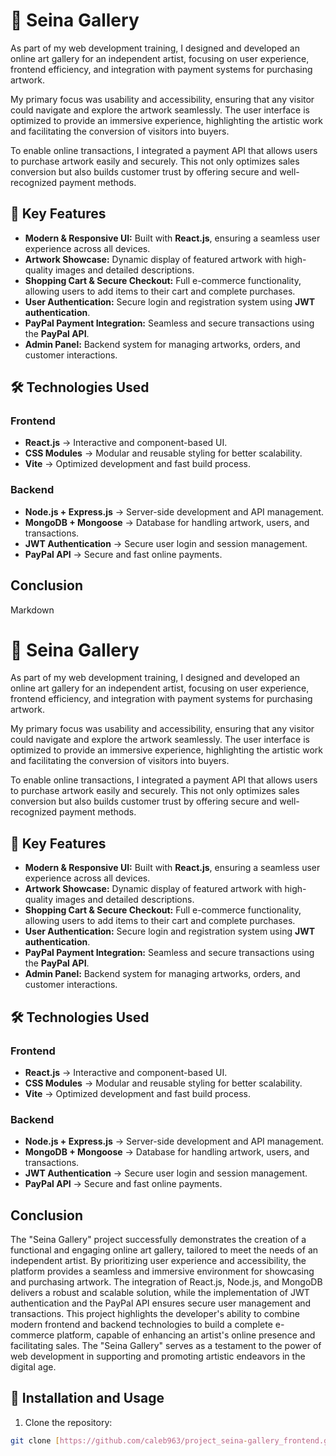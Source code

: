 # 🎨 Seina Gallery  

As part of my web development training, I designed and developed an online art gallery for an independent artist, focusing on user experience, frontend efficiency, and integration with payment systems for purchasing artwork.

My primary focus was usability and accessibility, ensuring that any visitor could navigate and explore the artwork seamlessly. The user interface is optimized to provide an immersive experience, highlighting the artistic work and facilitating the conversion of visitors into buyers.

To enable online transactions, I integrated a payment API that allows users to purchase artwork easily and securely. This not only optimizes sales conversion but also builds customer trust by offering secure and well-recognized payment methods.

## 🚀 Key Features  
- **Modern & Responsive UI:** Built with **React.js**, ensuring a seamless user experience across all devices.  
- **Artwork Showcase:** Dynamic display of featured artwork with high-quality images and detailed descriptions.  
- **Shopping Cart & Secure Checkout:** Full e-commerce functionality, allowing users to add items to their cart and complete purchases.  
- **User Authentication:** Secure login and registration system using **JWT authentication**.  
- **PayPal Payment Integration:** Seamless and secure transactions using the **PayPal API**.  
- **Admin Panel:** Backend system for managing artworks, orders, and customer interactions.  

## 🛠️ Technologies Used  
### **Frontend**  
- **React.js** → Interactive and component-based UI.  
- **CSS Modules** → Modular and reusable styling for better scalability.  
- **Vite** → Optimized development and fast build process.  

### **Backend**  
- **Node.js + Express.js** → Server-side development and API management.  
- **MongoDB + Mongoose** → Database for handling artwork, users, and transactions.  
- **JWT Authentication** → Secure user login and session management.  
- **PayPal API** → Secure and fast online payments.

## Conclusion
Markdown

# 🎨 Seina Gallery

As part of my web development training, I designed and developed an online art gallery for an independent artist, focusing on user experience, frontend efficiency, and integration with payment systems for purchasing artwork.

My primary focus was usability and accessibility, ensuring that any visitor could navigate and explore the artwork seamlessly. The user interface is optimized to provide an immersive experience, highlighting the artistic work and facilitating the conversion of visitors into buyers.

To enable online transactions, I integrated a payment API that allows users to purchase artwork easily and securely. This not only optimizes sales conversion but also builds customer trust by offering secure and well-recognized payment methods.

## 🚀 Key Features
- **Modern & Responsive UI:** Built with **React.js**, ensuring a seamless user experience across all devices.
- **Artwork Showcase:** Dynamic display of featured artwork with high-quality images and detailed descriptions.
- **Shopping Cart & Secure Checkout:** Full e-commerce functionality, allowing users to add items to their cart and complete purchases.
- **User Authentication:** Secure login and registration system using **JWT authentication**.
- **PayPal Payment Integration:** Seamless and secure transactions using the **PayPal API**.
- **Admin Panel:** Backend system for managing artworks, orders, and customer interactions.

## 🛠️ Technologies Used
### **Frontend**
- **React.js** → Interactive and component-based UI.
- **CSS Modules** → Modular and reusable styling for better scalability.
- **Vite** → Optimized development and fast build process.

### **Backend**
- **Node.js + Express.js** → Server-side development and API management.
- **MongoDB + Mongoose** → Database for handling artwork, users, and transactions.
- **JWT Authentication** → Secure user login and session management.
- **PayPal API** → Secure and fast online payments.

## Conclusion
The "Seina Gallery" project successfully demonstrates the creation of a functional and engaging online art gallery, tailored to meet the needs of an independent artist. By prioritizing user experience and accessibility, the platform provides a seamless and immersive environment for showcasing and purchasing artwork. The integration of React.js, Node.js, and MongoDB delivers a robust and scalable solution, while the implementation of JWT authentication and the PayPal API ensures secure user management and transactions. This project highlights the developer's ability to combine modern frontend and backend technologies to build a complete e-commerce platform, capable of enhancing an artist's online presence and facilitating sales. The "Seina Gallery" serves as a testament to the power of web development in supporting and promoting artistic endeavors in the digital age.


  ## 📂 Installation and Usage
1. Clone the repository:
```bash
git clone [https://github.com/caleb963/project_seina-gallery_frontend.git](https://github.com/caleb963/project_seina-gallery_frontend.git)

